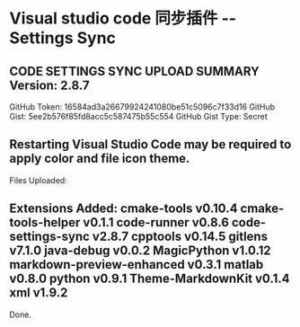 # Visual studio code 同步插件 -- Settings Sync 

CODE SETTINGS SYNC UPLOAD SUMMARY
Version: 2.8.7
--------------------
GitHub Token: 16584ad3a26679924241080be51c5096c7f33d16
GitHub Gist: 5ee2b576f85fd8acc5c587475b55c554
GitHub Gist Type: Secret

Restarting Visual Studio Code may be required to apply color and file icon theme.
--------------------
Files Uploaded:

Extensions Added:
  cmake-tools v0.10.4
  cmake-tools-helper v0.1.1
  code-runner v0.8.6
  code-settings-sync v2.8.7
  cpptools v0.14.5
  gitlens v7.1.0
  java-debug v0.0.2
  MagicPython v1.0.12
  markdown-preview-enhanced v0.3.1
  matlab v0.8.0
  python v0.9.1
  Theme-MarkdownKit v0.1.4
  xml v1.9.2
--------------------
Done.